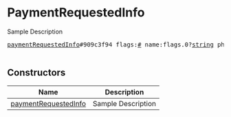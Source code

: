 # PaymentRequestedInfo

Sample Description

<pre>
<a href="../constructor/paymentRequestedInfo.md">paymentRequestedInfo</a>#909c3f94 flags:<a href="../type/#.md">#</a> name:flags.0?<a href="../type/string.md">string</a> phone:flags.1?<a href="../type/string.md">string</a> email:flags.2?<a href="../type/string.md">string</a> shipping_address:flags.3?<a href="../type/PostAddress.md">PostAddress</a> = <a href="../type/PaymentRequestedInfo.md">PaymentRequestedInfo</a>;

</pre>

## Constructors

| Name | Description |
|------|-------------|
| [paymentRequestedInfo](../constructor/paymentRequestedInfo.md) | Sample Description |

